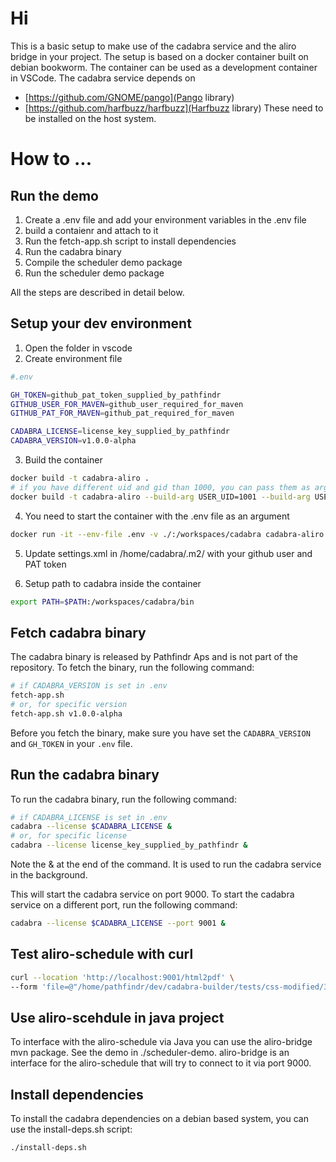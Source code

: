 # Hi

This is a basic setup to make use of the cadabra service and the aliro bridge in your project. 
The setup is based on a docker container built on debian bookworm.
The container can be used as a development container in VSCode.
The cadabra service depends on
- [https://github.com/GNOME/pango](Pango library)
- [https://github.com/harfbuzz/harfbuzz](Harfbuzz library)
These need to be installed on the host system.


# How to ...

## Run the demo
1. Create a .env file and add your environment variables in the .env file
2. build a contaienr and attach to it
3. Run the fetch-app.sh script to install dependencies
4. Run the cadabra binary
5. Compile the scheduler demo package
6. Run the scheduler demo package

All the steps are described in detail below.


## Setup your dev environment
1. Open the folder in vscode 
2. Create environment file
```bash
#.env

GH_TOKEN=github_pat_token_supplied_by_pathfindr
GITHUB_USER_FOR_MAVEN=github_user_required_for_maven
GITHUB_PAT_FOR_MAVEN=github_pat_required_for_maven

CADABRA_LICENSE=license_key_supplied_by_pathfindr
CADABRA_VERSION=v1.0.0-alpha
```
3. Build the container
```bash
docker build -t cadabra-aliro .
# if you have different uid and gid than 1000, you can pass them as arguments
docker build -t cadabra-aliro --build-arg USER_UID=1001 --build-arg USER_GID=1001 .
```

4. You need to start the container with the .env file as an argument
```bash
docker run -it --env-file .env -v ./:/workspaces/cadabra cadabra-aliro
```

5. Update settings.xml in /home/cadabra/.m2/ with your github user and PAT token

6. Setup path to cadabra inside the container
```bash
export PATH=$PATH:/workspaces/cadabra/bin
```

## Fetch cadabra binary
The cadabra binary is released by Pathfindr Aps and is not part of the repository. To fetch the binary, run the following command:

```bash
# if CADABRA_VERSION is set in .env
fetch-app.sh
# or, for specific version
fetch-app.sh v1.0.0-alpha
```

Before you fetch the binary, make sure you have set the `CADABRA_VERSION` and `GH_TOKEN` in your `.env` file.

## Run the cadabra binary
To run the cadabra binary, run the following command:
```bash
# if CADABRA_LICENSE is set in .env
cadabra --license $CADABRA_LICENSE &
# or, for specific license
cadabra --license license_key_supplied_by_pathfindr &
```
Note the & at the end of the command. It is used to run the cadabra service in the background.

This will start the cadabra service on port 9000.
To start the cadabra service on a different port, run the following command:
```bash
cadabra --license $CADABRA_LICENSE --port 9001 &
```

## Test aliro-schedule with curl
```bash
curl --location 'http://localhost:9001/html2pdf' \
--form 'file=@"/home/pathfindr/dev/cadabra-builder/tests/css-modified/305809-digital-notifikation-digital-notifikation.html"'
```

## Use aliro-scehdule in java project
To interface with the aliro-schedule via Java you can use the aliro-bridge mvn package. See the demo in ./scheduler-demo. 
aliro-bridge is an interface for the aliro-schedule that will try to connect to it via port 9000.


## Install dependencies
To install the cadabra dependencies on a debian based system, you can use the install-deps.sh script:
```bash
./install-deps.sh
```
